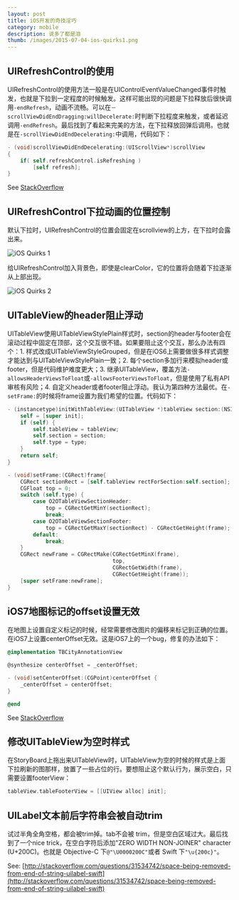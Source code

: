 ```yaml
---
layout: post
title: iOS开发的奇技淫巧
category: mobile
description: 说多了都是泪
thumb: /images/2015-07-04-ios-quirks1.png
---
```


## UIRefreshControl的使用

UIRefreshControl的使用方法一般是在UIControlEventValueChanged事件时触发，也就是下拉到一定程度的时候触发。这样可能出现的问题是下拉释放后很快调用`-endRefresh`，动画不流畅。可以在`－scrollViewDidEndDragging:willDecelerate:`时判断下拉程度来触发，或者延迟调用`-endRefresh`。最后找到了看起来完美的方法，在下拉释放回弹后调用。也就是在`-scrollViewDidEndDecelerating:`中调用，代码如下：

``` objective-c
- (void)scrollViewDidEndDecelerating:(UIScrollView*)scrollView
{    
    if( self.refreshControl.isRefreshing )
        [self refresh];
}
```

See [StackOverflow](http://stackoverflow.com/a/15591984/3284570)

## UIRefreshControl下拉动画的位置控制

默认下拉时，UIRefreshControl的位置会固定在scrollview的上方，在下拉时会露出来。

![iOS Quirks 1](//dn-johnwong.qbox.me/images/2015-07-04-ios-quirks-1.gif)

给UIRefreshControl加入背景色，即使是clearColor，它的位置将会随着下拉逐渐从上部出现。

![iOS Quirks 2](//dn-johnwong.qbox.me/images/2015-07-04-ios-quirks-2.gif)

## UITableView的header阻止浮动

UITableView使用UITableViewStylePlain样式时，section的header与footer会在滚动过程中固定在顶部，这个交互很不错。如果要阻止这个交互，那么办法有四个：1. 样式改成UITableViewStyleGrouped，但是在iOS6上需要做很多样式调整才能达到与UITableViewStylePlain一致；2. 每个section多加行来模拟header或footer，但是代码维护难度更大；3. 继承UITableView，覆盖方法`-allowsHeaderViewsToFloat`或`-allowsFooterViewsToFloat`，但是使用了私有API审核有风险；4. 自定义header或者footer阻止浮动。我认为第四种方法最优。在`-setFrame:`的时候将frame设置为我们希望的位置。代码如下：

```objective-c
- (instancetype)initWithTableView:(UITableView *)tableView section:(NSInteger)section type:(O2OTableViewSectionType)type {
    self = [super init];
    if (self) {
        self.tableView = tableView;
        self.section = section;
        self.type = type;
    }
    return self;
}

- (void)setFrame:(CGRect)frame{
    CGRect sectionRect = [self.tableView rectForSection:self.section];
    CGFloat top = 0;
    switch (self.type) {
        case O2OTableViewSectionHeader:
            top = CGRectGetMinY(sectionRect);
            break;
        case O2OTableViewSectionFooter:
            top = CGRectGetMaxY(sectionRect) - CGRectGetHeight(frame);
        default:
            break;
    }
    CGRect newFrame = CGRectMake(CGRectGetMinX(frame),
                                 top,
                                 CGRectGetWidth(frame),
                                 CGRectGetHeight(frame));
    [super setFrame:newFrame];
}

```

## iOS7地图标记的offset设置无效

在地图上设置自定义标记的时候，经常需要修改图片的偏移来标记到正确的位置。在iOS7上设置centerOffset无效。这是iOS7上的一个bug，修复的办法如下：

``` objective-c
@implementation TBCityAnnotationView

@synthesize centerOffset = _centerOffset;

- (void)setCenterOffset:(CGPoint)centerOffset {
    _centerOffset = centerOffset;
}

@end
```

See [StackOverflow](http://stackoverflow.com/a/19794084/3284570)

## 修改UITableView为空时样式

在StoryBoard上拖出来UITableView时，UITableView为空的时候的样式是上面下拉刷新的图那样，放置了一些占位的行。要想阻止这个默认行为，展示空白，只需要设置footerView：

``` objective-c
tableView.tableFooterView = [[UIView alloc] init];
```

## UILabel文本前后字符串会被自动trim

试过半角全角空格，都会被trim掉。tab不会被 trim，但是空白区域过大。最后找到了一个nice trick，在空白字符后添加"ZERO WIDTH NON-JOINER" character (U+200C)。也就是 Objective-C 下`@"\U0000200C"`或者 Swift 下`"\u{200c}"`。

See: [http://stackoverflow.com/questions/31534742/space-being-removed-from-end-of-string-uilabel-swift](http://stackoverflow.com/questions/31534742/space-being-removed-from-end-of-string-uilabel-swift)

